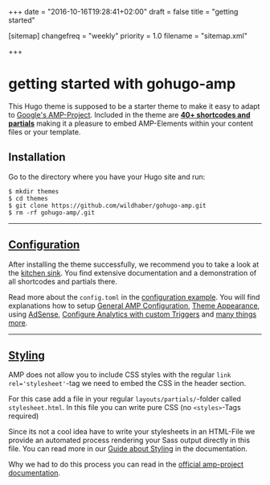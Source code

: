 +++
date = "2016-10-16T19:28:41+02:00"
draft = false
title = "getting started"

[sitemap]
  changefreq = "weekly"
  priority = 1.0
  filename = "sitemap.xml"
  
+++

#  getting started with gohugo-amp

This Hugo theme is supposed to be a starter theme to make it easy to adapt to [Google's AMP-Project](https://www.ampproject.org/). Included in the theme are [**40+ shortcodes and partials**](/shortcodes/) making it a pleasure to embed AMP-Elements within your content files or your template.

## Installation

Go to the directory where you have your Hugo site and run:

```
$ mkdir themes
$ cd themes
$ git clone https://github.com/wildhaber/gohugo-amp.git
$ rm -rf gohugo-amp/.git
```

---

## [Configuration](/config/)

After installing the theme successfully, we recommend you to take a look at the [kitchen sink](/kitchen-sink/). You find extensive documentation and a demonstration of all shortcodes and partials there.

Read more about the `config.toml` in the [configuration example](/config/). You will find explanations how to setup [General AMP Configuration](/config/amp/), [Theme Appearance](/config/appearance/), using [AdSense](/config/adsense/), [Configure Analytics with custom Triggers](/config/analytics/) and [many things more](/config/).

---

## [Styling](/styling/)

AMP does not allow you to include CSS styles with the regular `link rel='stylesheet'`-tag we need to embed the CSS in the header section.

For this case add a file in your regular `layouts/partials/`-folder called `stylesheet.html`. In this file you can write pure CSS (no `<styles>`-Tags required) 

Since its not a cool idea have to write your stylesheets in an HTML-File we provide an automated process rendering your Sass output directly in this file. You can read more in our [Guide about Styling](https://gohugo-amp.gohugohq.com/styling/) in the documentation.

Why we had to do this process you can read in the [official amp-project documentation](https://www.ampproject.org/docs/guides/responsive_amp).
